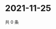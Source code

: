 # 2021-11-25

共 0 条

<!-- BEGIN WEIBO -->
<!-- 最后更新时间 Thu Nov 25 2021 16:13:49 GMT+0800 (China Standard Time) -->

<!-- END WEIBO -->
